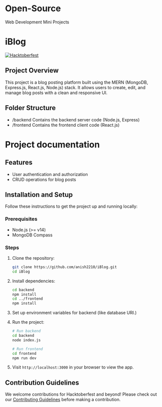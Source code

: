 # Open-Source
Web Development Mini Projects

# iBlog

[![Hacktoberfest](https://img.shields.io/badge/Hacktoberfest-friendly-orange.svg)](https://hacktoberfest.com/)

## Project Overview
This project is a blog posting platform built using the MERN (MongoDB, Express.js, React.js, Node.js) stack. It allows users to create, edit, and manage blog posts with a clean and responsive UI.

## Folder Structure
- /backend Contains the backend server code (Node.js, Express) 
- /frontend Contains the frontend client code (React.js) 

# Project documentation

## Features
- User authentication and authorization
- CRUD operations for blog posts

## Installation and Setup
Follow these instructions to get the project up and running locally:

### Prerequisites
- Node.js (>= v14)
- MongoDB Compass

### Steps
1. Clone the repository:
    ```bash
    git clone https://github.com/anish2210/iBlog.git
    cd iBlog
    ```

2. Install dependencies:
    ```bash
    cd backend
    npm install
    cd ../frontend
    npm install
    ```

3. Set up environment variables for backend (like database URI.)

4. Run the project:
    ```bash
    # Run backend
    cd backend
    node index.js

    # Run frontend
    cd frontend
    npm run dev
    ```

5. Visit `http://localhost:3000` in your browser to view the app.

## Contribution Guidelines
We welcome contributions for Hacktoberfest and beyond! Please check out our [Contributing Guidelines](CONTRIBUTING.md) before making a contribution.
